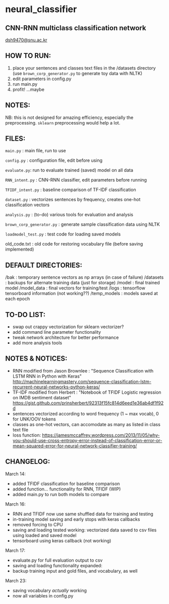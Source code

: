 # neural_classifier

## CNN-RNN multiclass classification network
dsh9470@snu.ac.kr

## HOW TO RUN:
1. place your sentences and classes text files in the /datasets directory (use `brown_corp_generator.py` to generate toy data with NLTK)
2. edit parameters in config.py
3. run main.py
4. profit! ...maybe

## NOTES:
NB: this is not designed for amazing efficiency, especially the preprocessing. `sklearn` preprocessing would help a lot.

## FILES:
`main.py` : main file, run to use

`config.py` : configuration file, edit before using

`evaluate.py`: run to evaluate trained (saved) model on all data

`RNN_intent.py` : CNN-RNN classifier, edit parameters before running

`TFIDF_intent.py` : baseline comparison of TF-IDF classification

`dataset.py` : vectorizes sentences by frequency, creates one-hot classification vectors

`analysis.py` : (to-do) various tools for evaluation and analysis

`brown_corp_generator.py` : generate sample classification data using NLTK

`loadmodel_test.py` : test code for loading saved models

old_code.txt : old code for restoring vocabulary file (before saving implemented)


## DEFAULT DIRECTORIES:
/bak : temporary sentence vectors as np arrays (in case of failure)
/datasets : backups for alternate training data (just for storage)
/model : final trained model
/model_data : final vectors for training/test
/logs : tensorflow tensorboard information (not working??)
/temp_models : models saved at each epoch


## TO-DO LIST:
- swap out crappy vectorization for sklearn vectorizer?
- add command line parameter functionality
- tweak network architecture for better performance
- add more analysis tools



## NOTES & NOTICES:
- RNN modified from Jason Brownlee : "Sequence Classification with LSTM RNN in Python with Keras"
  http://machinelearningmastery.com/sequence-classification-lstm-recurrent-neural-networks-python-keras/
- TF-IDF modified from Herbert : "Notebook of TFIDF Logistic regression on IMDB sentiment dataset"
  https://gist.github.com/prinsherbert/92313f15fc814d6eed1e36ab4df1f92d
- sentences vectorized according to word frequency (1 ~ max vocab), 0 for UNK/OOV tokens
- classes as one-hot vectors, can accomodate as many as listed in class text file
- loss function: https://jamesmccaffrey.wordpress.com/2013/11/05/why-you-should-use-cross-entropy-error-instead-of-classification-error-or-mean-squared-error-for-neural-network-classifier-training/


## CHANGELOG:

March 14:
- added TFIDF classification for baseline comparison
- added function... functionality for RNN, TFIDF (WIP)
- added main.py to run both models to compare

March 16:
- RNN and TFIDF now use same shuffled data for training and testing
- in-training model saving and early stops with keras callbacks
- removed forcing to CPU
- saving and loading tested working:
  vectorized data saved to csv files
  using loaded and saved model
- tensorboard using keras callback (not working)

March 17:
- evaluate.py for full evaluation output to csv
- saving and loading functionality expanded:
- backup training input and gold files, and vocabulary, as well

March 23:
- saving vocabulary *actually* working
- now all variables in config.py






